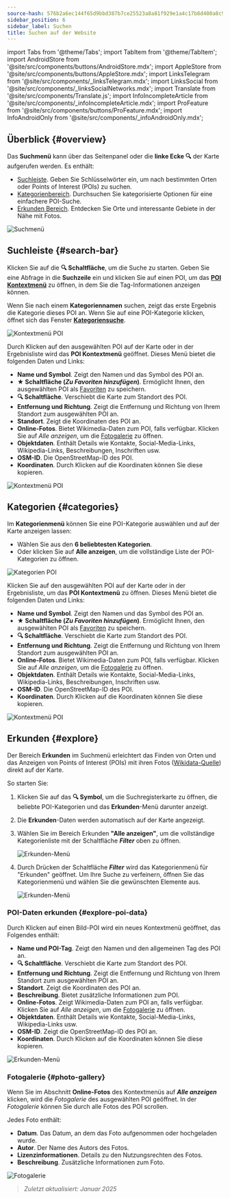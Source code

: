```yaml
---
source-hash: 576b2a6ec144f65d9bbd387b7ce25523a8a81f929e1a4c17b8d400a8c97827dd
sidebar_position: 6
sidebar_label: Suchen
title: Suchen auf der Website
---
```

import Tabs from '@theme/Tabs';
import TabItem from '@theme/TabItem';
import AndroidStore from '@site/src/components/buttons/AndroidStore.mdx';
import AppleStore from '@site/src/components/buttons/AppleStore.mdx';
import LinksTelegram from '@site/src/components/_linksTelegram.mdx';
import LinksSocial from '@site/src/components/_linksSocialNetworks.mdx';
import Translate from '@site/src/components/Translate.js';
import InfoIncompleteArticle from '@site/src/components/_infoIncompleteArticle.mdx';
import ProFeature from '@site/src/components/buttons/ProFeature.mdx';
import InfoAndroidOnly from '@site/src/components/_infoAndroidOnly.mdx';


<InfoIncompleteArticle/>


## Überblick {#overview}

Das **Suchmenü** kann über das Seitenpanel oder die **linke Ecke 🔍** der Karte aufgerufen werden. Es enthält:

- [Suchleiste](#search-bar). Geben Sie Schlüsselwörter ein, um nach bestimmten Orten oder Points of Interest (POIs) zu suchen.
- [Kategorienbereich](#categories). Durchsuchen Sie kategorisierte Optionen für eine einfachere POI-Suche.
- [Erkunden Bereich](#explore). Entdecken Sie Orte und interessante Gebiete in der Nähe mit Fotos.

![Suchmenü](@site/static/img/web/search.png)


## Suchleiste {#search-bar}

Klicken Sie auf die **🔍 Schaltfläche**, um die Suche zu starten. Geben Sie eine Abfrage in die **Suchzeile** ein und klicken Sie auf einen POI, um das [**POI Kontextmenü**](#explore-poi-data) zu öffnen, in dem Sie die Tag-Informationen anzeigen können.

Wenn Sie nach einem **Kategoriennamen** suchen, zeigt das erste Ergebnis die Kategorie dieses POI an. Wenn Sie auf eine POI-Kategorie klicken, öffnet sich das Fenster [**Kategoriensuche**](#categories).

![Kontextmenü POI](@site/static/img/web/context_menu_poi.png)


Durch Klicken auf den ausgewählten POI auf der Karte oder in der Ergebnisliste wird das **POI Kontextmenü** geöffnet. Dieses Menü bietet die folgenden Daten und Links:

- **Name und Symbol**. Zeigt den Namen und das Symbol des POI an.
- **★ Schaltfläche (*Zu Favoriten hinzufügen*)**. Ermöglicht Ihnen, den ausgewählten POI als [Favoriten](../web/web-userdata.mdx#add--edit-favorite) zu speichern.
- **🔍 Schaltfläche**. Verschiebt die Karte zum Standort des POI.
- **Entfernung und Richtung**. Zeigt die Entfernung und Richtung von Ihrem Standort zum ausgewählten POI an.
- **Standort**. Zeigt die Koordinaten des POI an.
- **Online-Fotos**. Bietet Wikimedia-Daten zum POI, falls verfügbar. Klicken Sie auf *Alle anzeigen*, um die [Fotogalerie](#photo-gallery) zu öffnen.
- **Objektdaten**. Enthält Details wie Kontakte, Social-Media-Links, Wikipedia-Links, Beschreibungen, Inschriften usw.
- **OSM-ID**. Die OpenStreetMap-ID des POI.
- **Koordinaten**. Durch Klicken auf die Koordinaten können Sie diese kopieren.

![Kontextmenü POI](@site/static/img/web/context_menu_poi_1.png)

## Kategorien {#categories}

Im **Kategorienmenü** können Sie eine POI-Kategorie auswählen und auf der Karte anzeigen lassen:

- Wählen Sie aus den **6 beliebtesten Kategorien**.
- Oder klicken Sie auf **Alle anzeigen**, um die vollständige Liste der POI-Kategorien zu öffnen.

![Kategorien POI](@site/static/img/web/categories_poi.png)

Klicken Sie auf den ausgewählten POI auf der Karte oder in der Ergebnisliste, um das **POI Kontextmenü** zu öffnen. Dieses Menü bietet die folgenden Daten und Links:

- **Name und Symbol**. Zeigt den Namen und das Symbol des POI an.
- **★ Schaltfläche (*Zu Favoriten hinzufügen*)**. Ermöglicht Ihnen, den ausgewählten POI als [Favoriten](../web/web-userdata.mdx#add--edit-favorite) zu speichern.
- **🔍 Schaltfläche**. Verschiebt die Karte zum Standort des POI.
- **Entfernung und Richtung**. Zeigt die Entfernung und Richtung von Ihrem Standort zum ausgewählten POI an.
- **Online-Fotos**. Bietet Wikimedia-Daten zum POI, falls verfügbar. Klicken Sie auf *Alle anzeigen*, um die [Fotogalerie](#photo-gallery) zu öffnen.
- **Objektdaten**. Enthält Details wie Kontakte, Social-Media-Links, Wikipedia-Links, Beschreibungen, Inschriften usw.
- **OSM-ID**. Die OpenStreetMap-ID des POI.
- **Koordinaten**. Durch Klicken auf die Koordinaten können Sie diese kopieren.

![Kontextmenü POI](@site/static/img/web/categories_poi_1.png)


## Erkunden {#explore}

Der Bereich **Erkunden** im Suchmenü erleichtert das Finden von Orten und das Anzeigen von Points of Interest (POIs) mit ihren Fotos ([Wikidata-Quelle](https://www.wikidata.org/)) direkt auf der Karte.


So starten Sie:

1. Klicken Sie auf das **🔍 Symbol**, um die Suchregisterkarte zu öffnen, die beliebte POI-Kategorien und das **Erkunden**-Menü darunter anzeigt.
2. Die **Erkunden**-Daten werden automatisch auf der Karte angezeigt.
3. Wählen Sie im Bereich Erkunden **"Alle anzeigen"**, um die vollständige Kategorienliste mit der Schaltfläche ***Filter*** oben zu öffnen.

   ![Erkunden-Menü](@site/static/img/web/explore.png)

4. Durch Drücken der Schaltfläche ***Filter*** wird das Kategorienmenü für "Erkunden" geöffnet. Um Ihre Suche zu verfeinern, öffnen Sie das Kategorienmenü und wählen Sie die gewünschten Elemente aus.

   ![Erkunden-Menü](@site/static/img/web/explore_cat.png)

### POI-Daten erkunden {#explore-poi-data}

Durch Klicken auf einen Bild-POI wird ein neues Kontextmenü geöffnet, das Folgendes enthält:

- **Name und POI-Tag**. Zeigt den Namen und den allgemeinen Tag des POI an.
- **🔍 Schaltfläche**. Verschiebt die Karte zum Standort des POI.
- **Entfernung und Richtung**. Zeigt die Entfernung und Richtung von Ihrem Standort zum ausgewählten POI an.
- **Standort**. Zeigt die Koordinaten des POI an.
- **Beschreibung**. Bietet zusätzliche Informationen zum POI.
- **Online-Fotos**. Zeigt Wikimedia-Daten zum POI an, falls verfügbar. Klicken Sie auf *Alle anzeigen*, um die [Fotogalerie](#photo-gallery) zu öffnen.
- **Objektdaten**. Enthält Details wie Kontakte, Social-Media-Links, Wikipedia-Links usw.
- **OSM-ID**. Zeigt die OpenStreetMap-ID des POI an.
- **Koordinaten**. Durch Klicken auf die Koordinaten können Sie diese kopieren.

![Erkunden-Menü](@site/static/img/web/poi_context.png)

### Fotogalerie {#photo-gallery}

Wenn Sie im Abschnitt **Online-Fotos** des Kontextmenüs auf ***Alle anzeigen*** klicken, wird die *Fotogalerie* des ausgewählten POI geöffnet.
In der *Fotogalerie* können Sie durch alle Fotos des POI scrollen.

Jedes Foto enthält:

- **Datum**. Das Datum, an dem das Foto aufgenommen oder hochgeladen wurde.
- **Autor**. Der Name des Autors des Fotos.
- **Lizenzinformationen**. Details zu den Nutzungsrechten des Fotos.
- **Beschreibung**. Zusätzliche Informationen zum Foto.

![Fotogalerie](@site/static/img/web/poi_photo.png)


> *Zuletzt aktualisiert: Januar 2025*